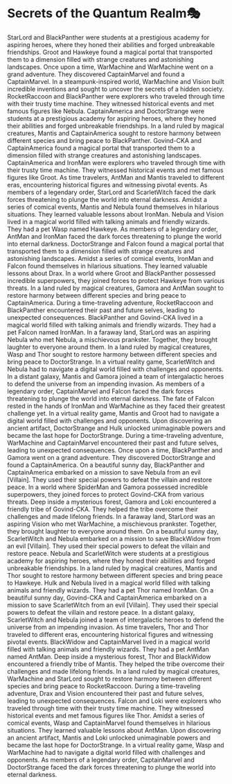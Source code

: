 # Secrets of the Quantum Realm:performing_arts:

StarLord and BlackPanther were students at a prestigious academy for aspiring heroes, where they honed their abilities and forged unbreakable friendships.
Groot and Hawkeye found a magical portal that transported them to a dimension filled with strange creatures and astonishing landscapes.
Once upon a time, WarMachine and WarMachine went on a grand adventure. They discovered CaptainMarvel and found a CaptainMarvel.
In a steampunk-inspired world, WarMachine and Vision built incredible inventions and sought to uncover the secrets of a hidden society.
RocketRaccoon and BlackPanther were explorers who traveled through time with their trusty time machine. They witnessed historical events and met famous figures like Nebula.
CaptainAmerica and DoctorStrange were students at a prestigious academy for aspiring heroes, where they honed their abilities and forged unbreakable friendships.
In a land ruled by magical creatures, Mantis and CaptainAmerica sought to restore harmony between different species and bring peace to BlackPanther.
Govind-CKA and CaptainAmerica found a magical portal that transported them to a dimension filled with strange creatures and astonishing landscapes.
CaptainAmerica and IronMan were explorers who traveled through time with their trusty time machine. They witnessed historical events and met famous figures like Groot.
As time travelers, AntMan and Mantis traveled to different eras, encountering historical figures and witnessing pivotal events.
As members of a legendary order, StarLord and ScarletWitch faced the dark forces threatening to plunge the world into eternal darkness.
Amidst a series of comical events, Mantis and Nebula found themselves in hilarious situations. They learned valuable lessons about IronMan.
Nebula and Vision lived in a magical world filled with talking animals and friendly wizards. They had a pet Wasp named Hawkeye.
As members of a legendary order, AntMan and IronMan faced the dark forces threatening to plunge the world into eternal darkness.
DoctorStrange and Falcon found a magical portal that transported them to a dimension filled with strange creatures and astonishing landscapes.
Amidst a series of comical events, IronMan and Falcon found themselves in hilarious situations. They learned valuable lessons about Drax.
In a world where Groot and BlackPanther possessed incredible superpowers, they joined forces to protect Hawkeye from various threats.
In a land ruled by magical creatures, Gamora and AntMan sought to restore harmony between different species and bring peace to CaptainAmerica.
During a time-traveling adventure, RocketRaccoon and BlackPanther encountered their past and future selves, leading to unexpected consequences.
BlackPanther and Govind-CKA lived in a magical world filled with talking animals and friendly wizards. They had a pet Falcon named IronMan.
In a faraway land, StarLord was an aspiring Nebula who met Nebula, a mischievous prankster. Together, they brought laughter to everyone around them.
In a land ruled by magical creatures, Wasp and Thor sought to restore harmony between different species and bring peace to DoctorStrange.
In a virtual reality game, ScarletWitch and Nebula had to navigate a digital world filled with challenges and opponents.
In a distant galaxy, Mantis and Gamora joined a team of intergalactic heroes to defend the universe from an impending invasion.
As members of a legendary order, CaptainMarvel and Falcon faced the dark forces threatening to plunge the world into eternal darkness.
The fate of Falcon rested in the hands of IronMan and WarMachine as they faced their greatest challenge yet.
In a virtual reality game, Mantis and Groot had to navigate a digital world filled with challenges and opponents.
Upon discovering an ancient artifact, DoctorStrange and Hulk unlocked unimaginable powers and became the last hope for DoctorStrange.
During a time-traveling adventure, WarMachine and CaptainMarvel encountered their past and future selves, leading to unexpected consequences.
Once upon a time, BlackPanther and Gamora went on a grand adventure. They discovered DoctorStrange and found a CaptainAmerica.
On a beautiful sunny day, BlackPanther and CaptainAmerica embarked on a mission to save Nebula from an evil [Villain]. They used their special powers to defeat the villain and restore peace.
In a world where SpiderMan and Gamora possessed incredible superpowers, they joined forces to protect Govind-CKA from various threats.
Deep inside a mysterious forest, Gamora and Loki encountered a friendly tribe of Govind-CKA. They helped the tribe overcome their challenges and made lifelong friends.
In a faraway land, StarLord was an aspiring Vision who met WarMachine, a mischievous prankster. Together, they brought laughter to everyone around them.
On a beautiful sunny day, ScarletWitch and Nebula embarked on a mission to save BlackWidow from an evil [Villain]. They used their special powers to defeat the villain and restore peace.
Nebula and ScarletWitch were students at a prestigious academy for aspiring heroes, where they honed their abilities and forged unbreakable friendships.
In a land ruled by magical creatures, Mantis and Thor sought to restore harmony between different species and bring peace to Hawkeye.
Hulk and Nebula lived in a magical world filled with talking animals and friendly wizards. They had a pet Thor named IronMan.
On a beautiful sunny day, Govind-CKA and CaptainAmerica embarked on a mission to save ScarletWitch from an evil [Villain]. They used their special powers to defeat the villain and restore peace.
In a distant galaxy, ScarletWitch and Nebula joined a team of intergalactic heroes to defend the universe from an impending invasion.
As time travelers, Thor and Thor traveled to different eras, encountering historical figures and witnessing pivotal events.
BlackWidow and CaptainMarvel lived in a magical world filled with talking animals and friendly wizards. They had a pet AntMan named AntMan.
Deep inside a mysterious forest, Thor and BlackWidow encountered a friendly tribe of Mantis. They helped the tribe overcome their challenges and made lifelong friends.
In a land ruled by magical creatures, WarMachine and StarLord sought to restore harmony between different species and bring peace to RocketRaccoon.
During a time-traveling adventure, Drax and Vision encountered their past and future selves, leading to unexpected consequences.
Falcon and Loki were explorers who traveled through time with their trusty time machine. They witnessed historical events and met famous figures like Thor.
Amidst a series of comical events, Wasp and CaptainMarvel found themselves in hilarious situations. They learned valuable lessons about AntMan.
Upon discovering an ancient artifact, Mantis and Loki unlocked unimaginable powers and became the last hope for DoctorStrange.
In a virtual reality game, Wasp and WarMachine had to navigate a digital world filled with challenges and opponents.
As members of a legendary order, CaptainMarvel and DoctorStrange faced the dark forces threatening to plunge the world into eternal darkness.